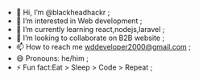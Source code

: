 - 👋 Hi, I’m @blackheadhackr ;
- 👀 I’m interested in Web development ;
- 🌱 I’m currently learning react,nodejs,laravel ;
- 💞️ I’m looking to collaborate on B2B website ;
- 📫 How to reach me wddeveloper2000@gmail.com ;
- 😄 Pronouns: he/him ;
- ⚡ Fun fact:Eat > Sleep > Code > Repeat ;

<!---
blackheadhackr/blackheadhackr is a ✨ special ✨ repository because its `README.md` (this file) appears on your GitHub profile.
You can click the Preview link to take a look at your changes.
--->
